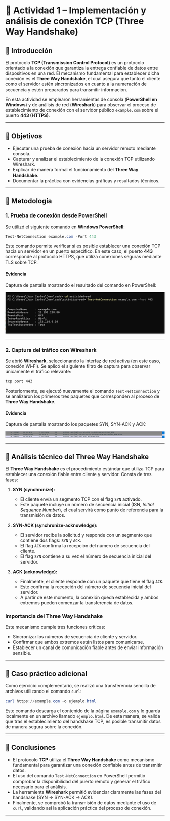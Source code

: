 # 📱 Actividad 1 – Implementación y análisis de conexión TCP (Three Way Handshake)

## 🔹 Introducción

El protocolo **TCP (Transmission Control Protocol)** es un protocolo orientado a la conexión que garantiza la entrega confiable de datos entre dispositivos en una red.
El mecanismo fundamental para establecer dicha conexión es el **Three Way Handshake**, el cual asegura que tanto el cliente como el servidor estén sincronizados en cuanto a la numeración de secuencia y estén preparados para transmitir información.

En esta actividad se emplearon herramientas de consola (**PowerShell en Windows**) y de análisis de red (**Wireshark**) para observar el proceso de establecimiento de conexión con el servidor público `example.com` sobre el puerto **443 (HTTPS)**.

---

## 🔹 Objetivos

* Ejecutar una prueba de conexión hacia un servidor remoto mediante consola.
* Capturar y analizar el establecimiento de la conexión TCP utilizando Wireshark.
* Explicar de manera formal el funcionamiento del **Three Way Handshake**.
* Documentar la práctica con evidencias gráficas y resultados técnicos.

---

## 🔹 Metodología

### 1. Prueba de conexión desde PowerShell

Se utilizó el siguiente comando en **Windows PowerShell**:

```powershell
Test-NetConnection example.com -Port 443
```

Este comando permite verificar si es posible establecer una conexión TCP hacia un servidor en un puerto específico.
En este caso, el puerto **443** corresponde al protocolo HTTPS, que utiliza conexiones seguras mediante TLS sobre TCP.

#### Evidencia

Captura de pantalla mostrando el resultado del comando en PowerShell:

![Prueba conexión](prueba-conexion.png)

---

### 2. Captura del tráfico con Wireshark

Se abrió **Wireshark**, seleccionando la interfaz de red activa (en este caso, conexión Wi-Fi).
Se aplicó el siguiente filtro de captura para observar únicamente el tráfico relevante:

```
tcp port 443
```

Posteriormente, se ejecutó nuevamente el comando `Test-NetConnection` y se analizaron los primeros tres paquetes que corresponden al proceso de **Three Way Handshake**.

#### Evidencia

Captura de pantalla mostrando los paquetes SYN, SYN-ACK y ACK:

![Handshake](handshake.png)

---

## 🔹 Análisis técnico del Three Way Handshake

El **Three Way Handshake** es el procedimiento estándar que utiliza TCP para establecer una conexión fiable entre cliente y servidor. Consta de tres fases:

1. **SYN (synchronize):**

   * El cliente envía un segmento TCP con el flag `SYN` activado.
   * Este paquete incluye un número de secuencia inicial (ISN, *Initial Sequence Number*), el cual servirá como punto de referencia para la transmisión de datos.

2. **SYN-ACK (synchronize-acknowledge):**

   * El servidor recibe la solicitud y responde con un segmento que contiene dos flags: `SYN` y `ACK`.
   * El flag `ACK` confirma la recepción del número de secuencia del cliente.
   * El flag `SYN` contiene a su vez el número de secuencia inicial del servidor.

3. **ACK (acknowledge):**

   * Finalmente, el cliente responde con un paquete que tiene el flag `ACK`.
   * Este confirma la recepción del número de secuencia inicial del servidor.
   * A partir de este momento, la conexión queda establecida y ambos extremos pueden comenzar la transferencia de datos.

### Importancia del Three Way Handshake

Este mecanismo cumple tres funciones críticas:

* Sincronizar los números de secuencia de cliente y servidor.
* Confirmar que ambos extremos están listos para comunicarse.
* Establecer un canal de comunicación fiable antes de enviar información sensible.

---

## 🔹 Caso práctico adicional

Como ejercicio complementario, se realizó una transferencia sencilla de archivos utilizando el comando `curl`:

```powershell
curl https://example.com -o ejemplo.html
```

Este comando descarga el contenido de la página `example.com` y lo guarda localmente en un archivo llamado `ejemplo.html`.
De esta manera, se valida que tras el establecimiento del handshake TCP, es posible transmitir datos de manera segura sobre la conexión.

---

## 🔹 Conclusiones

* El protocolo **TCP** utiliza el **Three Way Handshake** como mecanismo fundamental para garantizar una conexión confiable antes de transmitir datos.
* El uso del comando `Test-NetConnection` en PowerShell permitió comprobar la disponibilidad del puerto remoto y generar el tráfico necesario para el análisis.
* La herramienta **Wireshark** permitió evidenciar claramente las fases del handshake (SYN → SYN-ACK → ACK).
* Finalmente, se comprobó la transmisión de datos mediante el uso de `curl`, validando así la aplicación práctica del proceso de conexión.

---